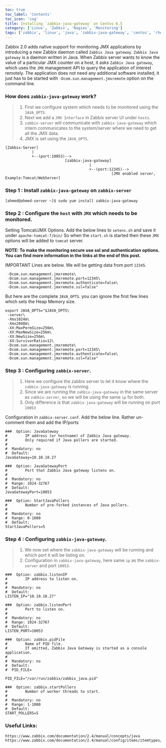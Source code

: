 ```yaml
---
toc: true 
toc_label: 'Contents' 
toc_icon: 'cog'
title: Installing `zabbix-java-gateway` on Centos 6.5
category: ['Linux', 'Zabbix', 'Nagios', 'Monitoring']
tags: ['zabbix', 'linux', 'java', 'zabbix-java-gateway', 'centos', 'rhel', 'nagios', 'monitoring']
---
```


Zabbix 2.0 adds native support for monitoring JMX applications by introducing a new Zabbix daemon called `Zabbix Java gateway`. `Zabbix Java gateway` is a daemon written in Java. When Zabbix server wants to know the value of a particular JMX counter on a host, it asks `Zabbix Java gateway`, which uses the `JMX` management API to query the application of interest remotely. The application does not need any additional software installed, it just has to be started with `-Dcom.sun.management.jmxremote` option on the command line.

###  How does `zabbix-java-gateway` work?
	
>1. First we configure system which needs to be monitored using the `JAVA_OPTS`.
>2. Next we add a `JMX Interface` in Zabbix server UI under `hosts`.
>3. `zabbix-server` will communicate with `zabbix-java-gateway` which intern communicates to the system/server where we need to get all the JMX data.
>4. JMX is set using the `JAVA_OPTS`.  

	[Zabbix-Server] 
                |
                +--(port:10053)--> 
                               [zabbix-java-gateway] 
                                          |
                                          +--(port:12345)--> 
                                                    [JMX enabled server, Example:Tomcat/WebServer]

###  Step 1 : Install `zabbix-java-gateway` on `zabbix-server`
	
	[ahmed@ahmed-server ~]$ sudo yum install zabbix-java-gateway


###  Step 2 : Configure the `host` with `JMX` which needs to be monitored. 

Setting Tomcat/JMX Options. Add the below lines to `setenv.sh` and save it under `apache-tomcat-7/bin/`
So when the `start.sh` is started then these `JMX` options will be added to `tomcat` server. 

**NOTE: To make the monitoring secure use ssl and authentication options. You can find more information in the links at the end of this post.**

IMPORTANT Lines are below. We will be getting data from port `12345`. 

	 -Dcom.sun.management.jmxremote\
	 -Dcom.sun.management.jmxremote.port=12345\
	 -Dcom.sun.management.jmxremote.authenticate=false\
	 -Dcom.sun.management.jmxremote.ssl=false"

But here are the complete `JAVA_OPTS`. you can ignore the first few lines which sets the Heap Memory size.

	export JAVA_OPTS="$JAVA_OPTS\
	 -server\
	 -Xms1024m\
	 -Xmx2048m\
	 -XX:MaxPermSize=256m\
	 -XX:MaxNewSize=256m\
	 -XX:NewSize=256m\
	 -XX:SurvivorRatio=12\
	 -Dcom.sun.management.jmxremote\
	 -Dcom.sun.management.jmxremote.port=12345\
	 -Dcom.sun.management.jmxremote.authenticate=false\
	 -Dcom.sun.management.jmxremote.ssl=false"

###  Step 3 : Configuring `zabbix-server`. 

>1. Here we configure the zabbix server to let it know where the `zabbix-java-gateway` is running. 
>2. Since we are running the `zabbix-java-gateway` in the same server as `zabbix-server`, so we will be using the same `ip` for both. 
>3. Only difference is that `zabbix-java-gateway` will be running on port `10053`

Configuration in `zabbix-server.conf`. Add the below line. Rather un-comment them and add the IP/ports

	###  Option: JavaGateway
	#        IP address (or hostname) of Zabbix Java gateway.
	#        Only required if Java pollers are started.
	# 
	#  Mandatory: no
	#  Default:
	JavaGateway=10.10.18.27
	
	###  Option: JavaGatewayPort
	#        Port that Zabbix Java gateway listens on.
	# 
	#  Mandatory: no
	#  Range: 1024-32767
	#  Default:
	JavaGatewayPort=10053
	
	###  Option: StartJavaPollers
	#        Number of pre-forked instances of Java pollers.
	# 
	#  Mandatory: no
	#  Range: 0-1000
	#  Default:
	StartJavaPollers=5


###  Step 4 : Configuring `zabbix-java-gateway`. 

>1. We now set where the `zabbix-java-gateway` will be running and which port it will be listing on.
>2. Configuration in `zabbix-java-gateway`, here same `ip` as the `zabbix-server` and port `10053`. 


	###  Option: zabbix.listenIP
	#        IP address to listen on.
	# 
	#  Mandatory: no
	#  Default:
	LISTEN_IP="10.10.18.27"
	
	###  Option: zabbix.listenPort
	#        Port to listen on.
	# 
	#  Mandatory: no
	#  Range: 1024-32767
	#  Default:
	LISTEN_PORT=10053
	
	###  Option: zabbix.pidFile
	#        Name of PID file.
	#        If omitted, Zabbix Java Gateway is started as a console application.
	# 
	#  Mandatory: no
	#  Default:
	#  PID_FILE=
	
	PID_FILE="/var/run/zabbix/zabbix_java.pid"
	
	###  Option: zabbix.startPollers
	#        Number of worker threads to start.
	# 
	#  Mandatory: no
	#  Range: 1-1000
	#  Default:
	START_POLLERS=5


### Useful Links:

	https://www.zabbix.com/documentation/2.4/manual/concepts/java
	https://www.zabbix.com/documentation/2.4/manual/config/items/itemtypes/jmx_monitoring
